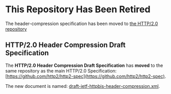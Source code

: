 This Repository Has Been Retired
================================

The header-compression specification has been moved to
[the HTTP/2.0 repository](https://github.com/http2/http2-spec)

HTTP/2.0 Header Compression Draft Specification
-----------------------------------------------

The **HTTP/2.0 Header Compression Draft Specification** has **moved** to the
same repository as the main HTTP/2.0 Specification:
[https://github.com/http2/http2-spec](https://github.com/http2/http2-spec).

The new document is named:
[draft-ietf-httpbis-header-compression.xml](https://github.com/http2/http2-spec/blob/master/draft-ietf-httpbis-header-compression.xml).



